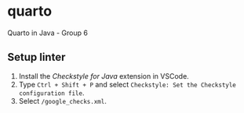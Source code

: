 # quarto

Quarto in Java - Group 6

## Setup linter

1. Install the _Checkstyle for Java_ extension in VSCode.
2. Type `Ctrl + Shift + P` and select `Checkstyle: Set the Checkstyle configuration file`.
3. Select `/google_checks.xml`.
